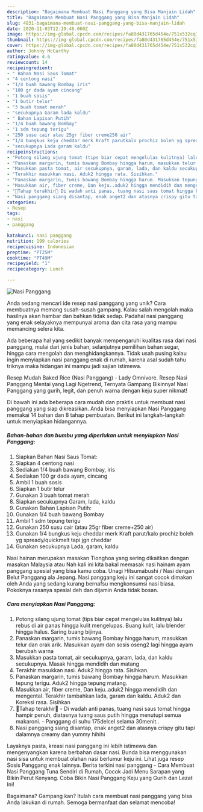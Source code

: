 ```yaml
---
description: "Bagaimana Membuat Nasi Panggang yang Bisa Manjain Lidah"
title: "Bagaimana Membuat Nasi Panggang yang Bisa Manjain Lidah"
slug: 4831-bagaimana-membuat-nasi-panggang-yang-bisa-manjain-lidah
date: 2020-11-03T12:19:46.060Z
image: https://img-global.cpcdn.com/recipes/fa80d431765d454e/751x532cq70/nasi-panggang-foto-resep-utama.jpg
thumbnail: https://img-global.cpcdn.com/recipes/fa80d431765d454e/751x532cq70/nasi-panggang-foto-resep-utama.jpg
cover: https://img-global.cpcdn.com/recipes/fa80d431765d454e/751x532cq70/nasi-panggang-foto-resep-utama.jpg
author: Johnny McCarthy
ratingvalue: 4.6
reviewcount: 14
recipeingredient:
- " Bahan Nasi Saus Tomat"
- "4 centong nasi"
- "1/4 buah bawang Bombay iris"
- "100 gr dada ayam cincang"
- "1 buah sosis"
- "1 butir telur"
- "3 buah tomat merah"
- "secukupnya Garam lada kaldu"
- " Bahan Lapisan Putih"
- "1/4 buah bawang Bombay"
- "1 sdm tepung terigu"
- "250 susu cair atau 25gr fiber creme250 air"
- "1/4 bungkus keju cheddar merk Kraft parutkalo prochiz boleh yg spreadyquickmelt tapi jgn cheddar"
- "secukupnya Lada garam kaldu"
recipeinstructions:
- "Potong silang ujung tomat (tips biar cepat mengelulas kulitnya) lalu rebus di air panas hingga kulit mengelupas. Buang kulit, lalu blender hingga halus. Saring buang bijinya."
- "Panaskan margarin, tumis bawang Bombay hingga harum, masukkan telur dan orak arik. Masukkan ayam dan sosis oseng2 lagi hingga ayam berubah warna"
- "Masukkan pasta tomat, air secukupnya, garam, lada, dan kaldu secukupnya. Masak hingga mendidih dan matang"
- "Terakhir masukkan nasi. Aduk2 hingga rata. Sisihkan."
- "Panaskan margarin, tumis bawang Bombay hingga harum. Masukkan tepung terigu. Aduk2 hingga tepung matang."
- "Masukkan air, fiber creme, Dan keju..aduk2 hingga mendidih dan mengental. Terakhir tambahkan lada, garam dan kaldu. Aduk2 dan Koreksi rasa. Sisihkan"
- "🍝Tahap terakhir🍝 Di wadah anti panas, tuang nasi saus tomat hingga hampir penuh, diatasnya tuang saus putih hingga menutupi semua makaroni. Panggang di suhu 175delcel selama 30menit.."
- "Nasi panggang siang disantap, enak anget2 dan atasnya crispy gitu tapi dalamnya creamy dan yummy hihihi"
categories:
- Resep
tags:
- nasi
- panggang

katakunci: nasi panggang 
nutrition: 199 calories
recipecuisine: Indonesian
preptime: "PT25M"
cooktime: "PT49M"
recipeyield: "1"
recipecategory: Lunch

---
```



![Nasi Panggang](https://img-global.cpcdn.com/recipes/fa80d431765d454e/751x532cq70/nasi-panggang-foto-resep-utama.jpg)

Anda sedang mencari ide resep nasi panggang yang unik? Cara membuatnya memang susah-susah gampang. Kalau salah mengolah maka hasilnya akan hambar dan bahkan tidak sedap. Padahal nasi panggang yang enak selayaknya mempunyai aroma dan cita rasa yang mampu memancing selera kita.

Ada beberapa hal yang sedikit banyak mempengaruhi kualitas rasa dari nasi panggang, mulai dari jenis bahan, selanjutnya pemilihan bahan segar, hingga cara mengolah dan menghidangkannya. Tidak usah pusing kalau ingin menyiapkan nasi panggang enak di rumah, karena asal sudah tahu triknya maka hidangan ini mampu jadi sajian istimewa.

Resep Mudah Baked Rice (Nasi Panggang) - Lady Omnivore. Resep Nasi Panggang Mentai yang Lagi Ngetrend, Ternyata Gampang Bikinnya! Nasi Panggang yang gurih, legit, dan penuh warna dengan keju super nikmat!


Di bawah ini ada beberapa cara mudah dan praktis untuk membuat nasi panggang yang siap dikreasikan. Anda bisa menyiapkan Nasi Panggang memakai 14 bahan dan 8 tahap pembuatan. Berikut ini langkah-langkah untuk menyiapkan hidangannya.

<!--inarticleads1-->

##### Bahan-bahan dan bumbu yang diperlukan untuk menyiapkan Nasi Panggang:

1. Siapkan  Bahan Nasi Saus Tomat:
1. Siapkan 4 centong nasi
1. Sediakan 1/4 buah bawang Bombay, iris
1. Sediakan 100 gr dada ayam, cincang
1. Ambil 1 buah sosis
1. Siapkan 1 butir telur
1. Gunakan 3 buah tomat merah
1. Siapkan secukupnya Garam, lada, kaldu
1. Gunakan  Bahan Lapisan Putih:
1. Gunakan 1/4 buah bawang Bombay
1. Ambil 1 sdm tepung terigu
1. Gunakan 250 susu cair (atau 25gr fiber creme+250 air)
1. Gunakan 1/4 bungkus keju cheddar merk Kraft parut/kalo prochiz boleh yg spready/quickmelt tapi jgn cheddar
1. Gunakan secukupnya Lada, garam, kaldu


Nasi hainan merupakan masakan Tionghoa yang sering dikaitkan dengan masakan Malaysia atau Nah kali ini kita bakal memasak nasi hainam ayam panggang spesial yang bisa kamu coba. Unagi Hitsumabushi / Nasi dengan Belut Panggang ala Jepang. Nasi panggang keju ini sangat cocok dimakan oleh Anda yang sedang kurang bernafsu mengkonsumsi nasi biasa. Pokoknya rasanya spesial deh dan dijamin Anda tidak bosan. 

<!--inarticleads2-->

##### Cara menyiapkan Nasi Panggang:

1. Potong silang ujung tomat (tips biar cepat mengelulas kulitnya) lalu rebus di air panas hingga kulit mengelupas. Buang kulit, lalu blender hingga halus. Saring buang bijinya.
1. Panaskan margarin, tumis bawang Bombay hingga harum, masukkan telur dan orak arik. Masukkan ayam dan sosis oseng2 lagi hingga ayam berubah warna
1. Masukkan pasta tomat, air secukupnya, garam, lada, dan kaldu secukupnya. Masak hingga mendidih dan matang
1. Terakhir masukkan nasi. Aduk2 hingga rata. Sisihkan.
1. Panaskan margarin, tumis bawang Bombay hingga harum. Masukkan tepung terigu. Aduk2 hingga tepung matang.
1. Masukkan air, fiber creme, Dan keju..aduk2 hingga mendidih dan mengental. Terakhir tambahkan lada, garam dan kaldu. Aduk2 dan Koreksi rasa. Sisihkan
1. 🍝Tahap terakhir🍝 - Di wadah anti panas, tuang nasi saus tomat hingga hampir penuh, diatasnya tuang saus putih hingga menutupi semua makaroni. - Panggang di suhu 175delcel selama 30menit..
1. Nasi panggang siang disantap, enak anget2 dan atasnya crispy gitu tapi dalamnya creamy dan yummy hihihi


Layaknya pasta, kreasi nasi panggang ini lebih istimewa dan mengenyangkan karena berbahan dasar nasi. Bunda bisa menggunakan nasi sisa untuk membuat olahan nasi berlumur keju ini. Lihat juga resep Sosis Panggang enak lainnya. Berita terkini nasi panggang - Cara Membuat Nasi Panggang Tuna Sendiri di Rumah, Cocok Jadi Menu Sarapan yang Bikin Perut Kenyang. Coba Bikin Nasi Panggang Keju yang Gurih dan Lezat Ini! 

Bagaimana? Gampang kan? Itulah cara membuat nasi panggang yang bisa Anda lakukan di rumah. Semoga bermanfaat dan selamat mencoba!
